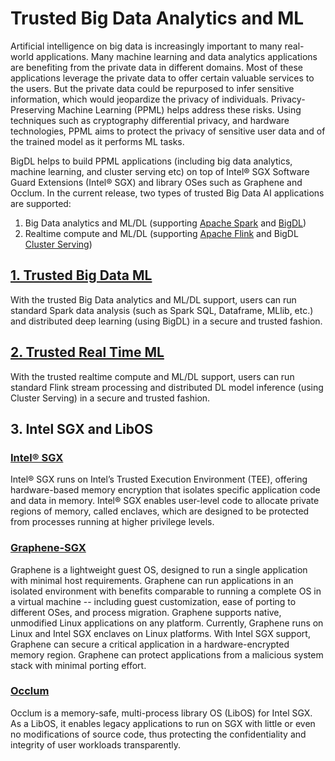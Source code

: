 # Trusted Big Data Analytics and ML

Artificial intelligence on big data is increasingly important to many real-world applications. Many machine learning and data analytics applications are benefiting from the private data in different domains. Most of these applications leverage the private data to offer certain valuable services to the users. But the private data could be repurposed to infer sensitive information, which would jeopardize the privacy of individuals. Privacy-Preserving Machine Learning (PPML) helps address these risks. Using techniques such as cryptography differential privacy, and hardware technologies, PPML aims to protect the privacy of sensitive user data and of the trained model as it performs ML tasks.

BigDL helps to build PPML applications (including big data analytics, machine learning, and cluster serving etc) on top of Intel® SGX Software Guard Extensions (Intel® SGX) and library OSes such as Graphene and Occlum. In the current release, two types of trusted Big Data AI applications are supported:

1. Big Data analytics and ML/DL (supporting [Apache Spark](https://spark.apache.org/) and [BigDL](https://github.com/intel-analytics/BigDL))
2. Realtime compute and ML/DL (supporting [Apache Flink](https://flink.apache.org/) and BigDL [Cluster Serving](https://www.usenix.org/conference/opml20/presentation/song))

## [1. Trusted Big Data ML](https://github.com/intel-analytics/BigDL/tree/main/ppml/trusted-big-data-ml)

With the trusted Big Data analytics and ML/DL support, users can run standard Spark data analysis (such as Spark SQL, Dataframe, MLlib, etc.) and distributed deep learning (using BigDL) in a secure and trusted fashion.

## [2. Trusted Real Time ML](https://github.com/intel-analytics/BigDL/tree/main/ppml/trusted-realtime-ml/scala)

With the trusted realtime compute and ML/DL support, users can run standard Flink stream processing and distributed DL model inference (using Cluster Serving) in a secure and trusted fashion.

## 3. Intel SGX and LibOS

### [Intel® SGX](https://software.intel.com/content/www/us/en/develop/topics/software-guard-extensions.html)

Intel® SGX runs on Intel’s Trusted Execution Environment (TEE), offering hardware-based memory encryption that isolates specific application code and data in memory. Intel® SGX enables user-level code to allocate private regions of memory, called enclaves, which are designed to be protected from processes running at higher privilege levels.

### [Graphene-SGX](https://github.com/oscarlab/graphene)

Graphene is a lightweight guest OS, designed to run a single application with minimal host requirements. Graphene can run applications in an isolated environment with benefits comparable to running a complete OS in a virtual machine -- including guest customization, ease of porting to different OSes, and process migration. Graphene supports native, unmodified Linux applications on any platform. Currently, Graphene runs on Linux and Intel SGX enclaves on Linux platforms. With Intel SGX support, Graphene can secure a critical application in a hardware-encrypted memory region. Graphene can protect applications from a malicious system stack with minimal porting effort.

### [Occlum](https://github.com/occlum/occlum)

Occlum is a memory-safe, multi-process library OS (LibOS) for Intel SGX. As a LibOS, it enables legacy applications to run on SGX with little or even no modifications of source code, thus protecting the confidentiality and integrity of user workloads transparently.
